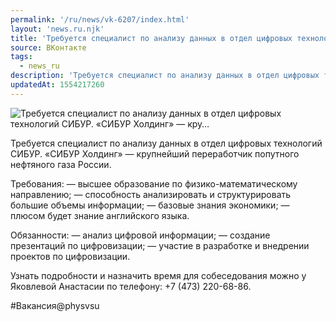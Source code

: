 ```yaml
---
permalink: '/ru/news/vk-6207/index.html'
layout: 'news.ru.njk'
title: 'Требуется специалист по анализу данных в отдел цифровых технологий СИБУР. «СИБУР Холдинг» — кру'
source: ВКонтакте
tags:
  - news_ru
description: 'Требуется специалист по анализу данных в отдел цифровых технологий СИБУР. «СИБУР Холдинг» — кру…'
updatedAt: 1554217260
---
```

![Требуется специалист по анализу данных в отдел цифровых технологий СИБУР. «СИБУР Холдинг» — кру…](https://sun9-24.userapi.com/impf/c848616/v848616637/167b2c/xl37zCcQl2Q.jpg?size=1280x850&quality=96&sign=3d982555c2898e298b6d9cbd9c0b4990&c_uniq_tag=sOg_8bgstegf-16fMl10U6tx_Kvp92Xux2fXKc2dCik&type=album)

Требуется специалист по анализу данных в отдел цифровых технологий СИБУР. «СИБУР Холдинг» — крупнейший переработчик попутного нефтяного газа России.

Требования:
— высшее образование по физико-математическому направлению;
— способность анализировать и структурировать большие объемы информации;
— базовые знания экономики;
— плюсом будет знание английского языка.

Обязанности:
— анализ цифровой информации;
— создание презентаций по цифровизации;
— участие в разработке и внедрении проектов по цифровизации.

Узнать подробности и назначить время для собеседования можно у Яковлевой Анастасии по телефону: +7 (473) 220-68-86.

#Вакансия@physvsu
